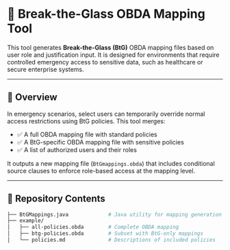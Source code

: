 # 🔐 Break-the-Glass OBDA Mapping Tool

This tool generates **Break-the-Glass (BtG)** OBDA mapping files based on user role and justification input. It is designed for environments that require controlled emergency access to sensitive data, such as healthcare or secure enterprise systems.

---

## 📌 Overview

In emergency scenarios, select users can temporarily override normal access restrictions using BtG policies. This tool merges:

- ✅ A full OBDA mapping file with standard policies
- ✅ A BtG-specific OBDA mapping file with sensitive policies
- ✅ A list of authorized users and their roles

It outputs a new mapping file (`BtGmappings.obda`) that includes conditional source clauses to enforce role-based access at the mapping level.

---

## 📁 Repository Contents

```bash
├── BtGMappings.java             # Java utility for mapping generation
├── example/
│   ├── all-policies.obda        # Complete OBDA mapping
│   ├── btg-policies.obda        # Subset with BtG-only mappings
│   └── policies.md              # Descriptions of included policies
